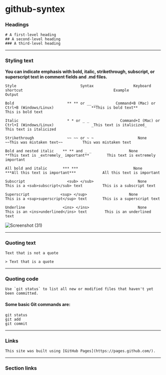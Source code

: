 # github-syntex

### Headings
```
# A first-level heading
## A second-level heading
### A third-level heading
```
---
### Styling text
**You can indicate emphasis with bold, italic, strikethrough, subscript, or superscript text in comment fields and .md files.**
```
Style	                          Syntax	              Keyboard shortcut	                                        Example	                          Output

Bold	                    ** ** or __ __	      Command+B (Mac) or Ctrl+B (Windows/Linux)	                **This is bold text**	            This is bold text

Italic                  	* * or _ _           	Command+I (Mac) or Ctrl+I (Windows/Linux)	              _This text is italicized_	          This text is italicized

Strikethrough	            ~~ ~~ or ~ ~	                None  	                                         ~~This was mistaken text~~	        This was mistaken text

Bold and nested italic	  ** ** and _ _	                None                                	**This text is _extremely_ important**	      This text is extremely important

All bold and italic	      *** ***	                      None	                                  ***All this text is important***	          All this text is important

Subscript	                <sub> </sub>	                None                                   	This is a <sub>subscript</sub> text	        This is a subscript text

Superscript	             <sup> </sup>                  	None	                                  This is a <sup>superscript</sup> text	      This is a superscript text

Underline	              <ins> </ins>                  	None                                     This is an <ins>underlined</ins> text	      This is an underlined text

```
![Screenshot (31)](https://github.com/user-attachments/assets/ec5368b3-6a19-423f-a9f6-a95724d63631)

---

### Quoting text
```
Text that is not a quote

> Text that is a quote
```
---

### Quoting code
```
Use `git status` to list all new or modified files that haven't yet been committed.
```
#### Some basic Git commands are:
```
git status
git add
git commit
```
---
### Links
```
This site was built using [GitHub Pages](https://pages.github.com/).
```
---
### Section links

